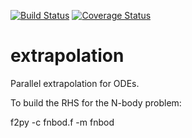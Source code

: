 [![Build Status](https://travis-ci.org/numerical-mathematics/extrapolation.png)](https://travis-ci.org/numerical-mathematics/extrapolation)
[![Coverage Status](https://coveralls.io/repos/github/numerical-mathematics/extrapolation/badge.svg?branch=master)](https://coveralls.io/github/numerical-mathematics/extrapolation?branch=master)

# extrapolation
Parallel extrapolation for ODEs.

To build the RHS for the N-body problem:

f2py -c fnbod.f -m fnbod
